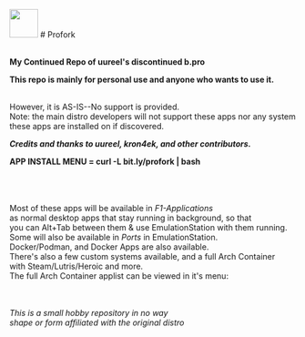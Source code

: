 <img src="https://github.com/user-attachments/assets/aa7e6947-2f5b-404d-8702-ee0322281e06" width="50" /> # Profork


<br>
<b>My Continued Repo of uureel's discontinued b.pro</b><br>

<b>This repo is mainly for personal use and anyone who wants to use it.</b><br>

<br>However, it is AS-IS--No support is  provided. <br>
Note: the main distro developers will not support these apps nor any system these apps are installed on if discovered.


<b><i>Credits and thanks to uureel, kron4ek, and other contributors.</i></b><br>

<b> APP INSTALL MENU  = curl -L bit.ly/profork | bash</b>

<br>
<br>
<br>
</b>Most of these apps will be available in <i>F1-Applications</i> <br>
as normal desktop apps that stay running in background, so that <br>
you can Alt+Tab between them & use EmulationStation with them running. <br>
Some will also be available in <i>Ports</i> in EmulationStation. <br>
Docker/Podman, and Docker Apps are also available.<br>
There's also a few custom systems available, and a full Arch Container <br>
with Steam/Lutris/Heroic and more. <br>
The full Arch Container applist can be viewed in it's menu:<br>
<br>
<br>


<i>This is a small hobby repository in no way <br>
shape or form affiliated with the original distro</i><br>
<br><br><br><br>


